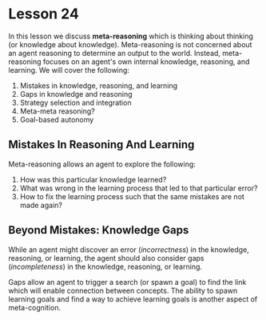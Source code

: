# Lesson 24

In this lesson we discuss **meta-reasoning** which is thinking about thinking (or knowledge about knowledge). Meta-reasoning is not concerned about an agent reasoning to determine an output to the world. Instead, meta-reasoning focuses on an agent's own internal knowledge, reasoning, and learning. We will cover the following:

1. Mistakes in knowledge, reasoning, and learning
2. Gaps in knowledge and reasoning
3. Strategy selection and integration
4. Meta-meta reasoning?
5. Goal-based autonomy

## Mistakes In Reasoning And Learning

Meta-reasoning allows an agent to explore the following:

1. How was this particular knowledge learned?
2. What was wrong in the learning process that led to that particular error?
3. How to fix the learning process such that the same mistakes are not made again?

## Beyond Mistakes: Knowledge Gaps

While an agent might discover an error (_incorrectness_) in the knowledge, reasoning, or learning, the agent should also consider gaps (_incompleteness_) in the knowledge, reasoning, or learning.

Gaps allow an agent to trigger a search (or spawn a goal) to find the link which will enable connection between concepts. The ability to spawn learning goals and find a way to achieve learning goals is another aspect of meta-cognition.
